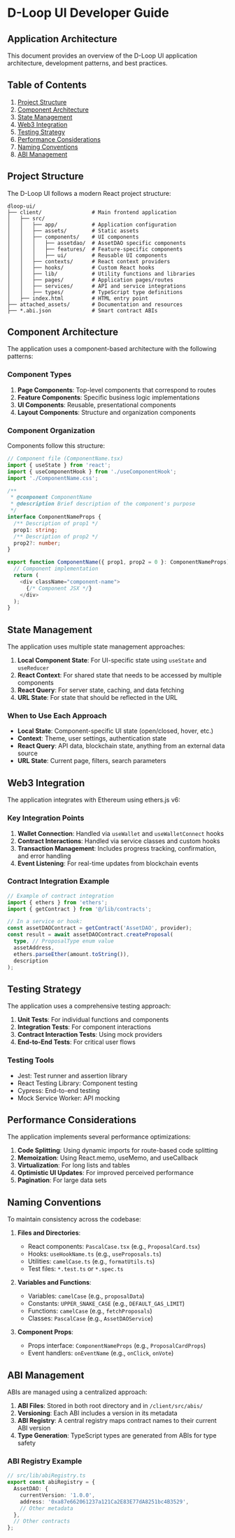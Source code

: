 # D-Loop UI Developer Guide

## Application Architecture

This document provides an overview of the D-Loop UI application architecture, development patterns, and best practices.

## Table of Contents

1. [Project Structure](#project-structure)
2. [Component Architecture](#component-architecture)
3. [State Management](#state-management)
4. [Web3 Integration](#web3-integration)
5. [Testing Strategy](#testing-strategy)
6. [Performance Considerations](#performance-considerations)
7. [Naming Conventions](#naming-conventions)
8. [ABI Management](#abi-management)

## Project Structure

The D-Loop UI follows a modern React project structure:

```
dloop-ui/
├── client/                # Main frontend application
│   ├── src/
│   │   ├── app/           # Application configuration
│   │   ├── assets/        # Static assets
│   │   ├── components/    # UI components
│   │   │   ├── assetdao/  # AssetDAO specific components
│   │   │   ├── features/  # Feature-specific components
│   │   │   ├── ui/        # Reusable UI components
│   │   ├── contexts/      # React context providers
│   │   ├── hooks/         # Custom React hooks
│   │   ├── lib/           # Utility functions and libraries
│   │   ├── pages/         # Application pages/routes
│   │   ├── services/      # API and service integrations
│   │   ├── types/         # TypeScript type definitions
│   ├── index.html         # HTML entry point
├── attached_assets/       # Documentation and resources
├── *.abi.json             # Smart contract ABIs
```

## Component Architecture

The application uses a component-based architecture with the following patterns:

### Component Types

1. **Page Components**: Top-level components that correspond to routes
2. **Feature Components**: Specific business logic implementations
3. **UI Components**: Reusable, presentational components
4. **Layout Components**: Structure and organization components

### Component Organization

Components follow this structure:

```typescript
// Component file (ComponentName.tsx)
import { useState } from 'react';
import { useComponentHook } from './useComponentHook';
import './ComponentName.css';

/**
 * @component ComponentName
 * @description Brief description of the component's purpose
 */
interface ComponentNameProps {
  /** Description of prop1 */
  prop1: string;
  /** Description of prop2 */
  prop2?: number;
}

export function ComponentName({ prop1, prop2 = 0 }: ComponentNameProps) {
  // Component implementation
  return (
    <div className="component-name">
      {/* Component JSX */}
    </div>
  );
}
```

## State Management

The application uses multiple state management approaches:

1. **Local Component State**: For UI-specific state using `useState` and `useReducer`
2. **React Context**: For shared state that needs to be accessed by multiple components
3. **React Query**: For server state, caching, and data fetching
4. **URL State**: For state that should be reflected in the URL

### When to Use Each Approach

- **Local State**: Component-specific UI state (open/closed, hover, etc.)
- **Context**: Theme, user settings, authentication state
- **React Query**: API data, blockchain state, anything from an external data source
- **URL State**: Current page, filters, search parameters

## Web3 Integration

The application integrates with Ethereum using ethers.js v6:

### Key Integration Points

1. **Wallet Connection**: Handled via `useWallet` and `useWalletConnect` hooks
2. **Contract Interactions**: Handled via service classes and custom hooks
3. **Transaction Management**: Includes progress tracking, confirmation, and error handling
4. **Event Listening**: For real-time updates from blockchain events

### Contract Integration Example

```typescript
// Example of contract integration
import { ethers } from 'ethers';
import { getContract } from '@/lib/contracts';

// In a service or hook:
const assetDAOContract = getContract('AssetDAO', provider);
const result = await assetDAOContract.createProposal(
  type, // ProposalType enum value
  assetAddress,
  ethers.parseEther(amount.toString()),
  description
);
```

## Testing Strategy

The application uses a comprehensive testing approach:

1. **Unit Tests**: For individual functions and components
2. **Integration Tests**: For component interactions
3. **Contract Interaction Tests**: Using mock providers
4. **End-to-End Tests**: For critical user flows

### Testing Tools

- Jest: Test runner and assertion library
- React Testing Library: Component testing
- Cypress: End-to-end testing
- Mock Service Worker: API mocking

## Performance Considerations

The application implements several performance optimizations:

1. **Code Splitting**: Using dynamic imports for route-based code splitting
2. **Memoization**: Using React.memo, useMemo, and useCallback
3. **Virtualization**: For long lists and tables
4. **Optimistic UI Updates**: For improved perceived performance
5. **Pagination**: For large data sets

## Naming Conventions

To maintain consistency across the codebase:

1. **Files and Directories**:
   - React components: `PascalCase.tsx` (e.g., `ProposalCard.tsx`)
   - Hooks: `useHookName.ts` (e.g., `useProposals.ts`)
   - Utilities: `camelCase.ts` (e.g., `formatUtils.ts`)
   - Test files: `*.test.ts` or `*.spec.ts`

2. **Variables and Functions**:
   - Variables: `camelCase` (e.g., `proposalData`)
   - Constants: `UPPER_SNAKE_CASE` (e.g., `DEFAULT_GAS_LIMIT`)
   - Functions: `camelCase` (e.g., `fetchProposals`)
   - Classes: `PascalCase` (e.g., `AssetDAOService`)

3. **Component Props**:
   - Props interface: `ComponentNameProps` (e.g., `ProposalCardProps`)
   - Event handlers: `onEventName` (e.g., `onClick`, `onVote`)

## ABI Management

ABIs are managed using a centralized approach:

1. **ABI Files**: Stored in both root directory and in `/client/src/abis/`
2. **Versioning**: Each ABI includes a version in its metadata
3. **ABI Registry**: A central registry maps contract names to their current ABI version
4. **Type Generation**: TypeScript types are generated from ABIs for type safety

### ABI Registry Example

```typescript
// src/lib/abiRegistry.ts
export const abiRegistry = {
  AssetDAO: {
    currentVersion: '1.0.0',
    address: '0xa87e662061237a121Ca2E83E77dA8251bc4B3529',
    // Other metadata
  },
  // Other contracts
};
```

